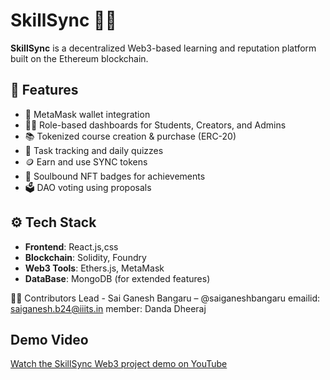 # SkillSync 🧠✨

**SkillSync** is a decentralized Web3-based learning and reputation platform built on the Ethereum blockchain.

## 🔗 Features

- 🦊 MetaMask wallet integration
- 🧑‍🎓 Role-based dashboards for Students, Creators, and Admins
- 📚 Tokenized course creation & purchase (ERC-20)
- 🎯 Task tracking and daily quizzes
- 🪙 Earn and use SYNC tokens
- 🏅 Soulbound NFT badges for achievements
- 🗳 DAO voting using proposals

## ⚙️ Tech Stack

- **Frontend**: React.js,css
- **Blockchain**: Solidity, Foundry
- **Web3 Tools**: Ethers.js, MetaMask
- **DataBase**: MongoDB (for extended features)

👨‍💻 Contributors
Lead - Sai Ganesh Bangaru – @saiganeshbangaru 
       emailid: saiganesh.b24@iiits.in
member: Danda Dheeraj

##  Demo Video
[Watch the SkillSync Web3 project demo on YouTube](https://youtu.be/DrhdTrsx3Sc)
